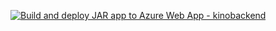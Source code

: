 [![Build and deploy JAR app to Azure Web App - kinobackend](https://github.com/TheDanishMexican/kino_app_backend/actions/workflows/main_kinobackend.yml/badge.svg)](https://github.com/TheDanishMexican/kino_app_backend/actions/workflows/main_kinobackend.yml)
